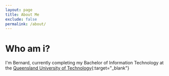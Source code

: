 ```yaml
---
layout: page
title: About Me
exclude: false
permalink: /about/
---
```


# Who am i?
I'm Bernard, currently completing my Bachelor of Information Technology at the [Queensland University of Technology](https://www.qut.edu.au){:target="_blank"}


